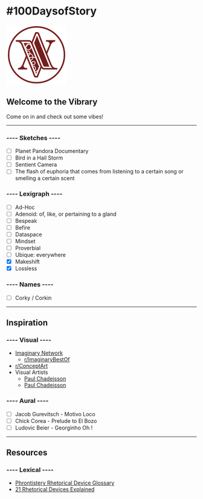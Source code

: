 # #100DaysofStory

![Welcome to the Vibrary](images/vibrary-logo.png)

## Welcome to the Vibrary

Come on in and check out some vibes!

---

### ---- Sketches ----

- [ ] Planet Pandora Documentary
- [ ] Bird in a Hail Storm
- [ ] Sentient Camera
- [ ] The flash of euphoria that comes from listening to a certain song or smelling a certain scent

### ---- Lexigraph ----

- [ ] Ad-Hoc
- [ ] Adenoid: of, like, or pertaining to a gland
- [ ] Bespeak
- [ ] Befire
- [ ] Dataspace
- [ ] Mindset
- [ ] Proverbial
- [ ] Ubique: everywhere
- [x] Makeshift
- [x] Lossless

### ---- Names ----

- [ ] Corky / Corkin

---

## Inspiration

### ---- Visual ----

- [Imaginary Network](https://www.reddit.com/r/ImaginaryNetwork/wiki/networksublist)
  - [r/ImaginaryBestOf](https://www.reddit.com/r/ImaginaryBestOf/)
- [r/ConceptArt](https://www.reddit.com/r/conceptart/)
- Visual Artists
  - [Paul Chadeisson](https://paulchadeisson.com/projects)
  - [Paul Chadeisson](https://ianmcque.bigcartel.com)

### ---- Aural ----

- [ ] Jacob Gurevitsch - Motivo Loco
- [ ] Chick Corea - Prelude to El Bozo
- [ ] Ludovic Beier - Georginho Oh !

---

## Resources

### ---- Lexical ----

- [Phrontistery Rhetorical Device Glossary](http://phrontistery.info/rhetoric.html)
- [21 Rhetorical Devices Explained](http://mentalfloss.com/article/60234/21-rhetorical-devices-explained)

